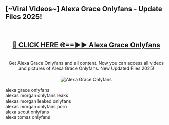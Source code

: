 <h2>[~Viral Videos~] Alexa Grace Onlyfans - Update Files 2025!</h2>
<br>
<div align="center">
<h2><a href="https://betterlinks.top/A2PfLJ" rel="nofollow">🔴 CLICK HERE 🌐==►► Alexa Grace Onlyfans</a></h2>
<br>
Get Alexa Grace Onlyfans and all content. Now you can access all videos and pictures of Alexa Grace Onlyfans. New Updated Files 2025!
<br>
<br>
<a href="https://betterlinks.top/A2PfLJ" rel="nofollow" data-target="animated-image.originalLink"><img src="https://i.ibb.co.com/WyWwxjT/player-gif2.gif" alt="Alexa Grace Onlyfans" style="max-width: 100%; display: inline-block;" data-target="animated-image.originalImage"></a>
</div>
<br>
alexa grace onlyfans<br>
alexas morgan onlyfans leaks<br>
alexas morgan leaked onlyfans<br>
alexas morgan onlyfans porn<br>
alexa scout onlyfans<br>
alexa tomas onlyfans